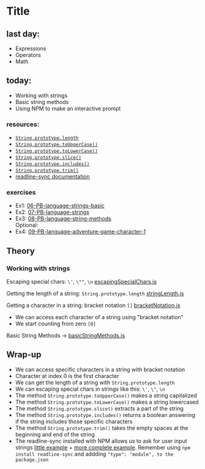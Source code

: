# Title

## last day:

- Expressions
- Operators
- Math

## today:

- Working with strings
- Basic string methods
- Using NPM to make an interactive prompt

### resources:

- [`String.prototype.length`](https://developer.mozilla.org/en-US/docs/Web/JavaScript/Reference/Global_Objects/String/length)
- [`String.prototype.toUpperCase()`](https://developer.mozilla.org/en-US/docs/Web/JavaScript/Reference/Global_Objects/String/toUpperCase)
- [`String.prototype.toLowerCase()`](https://developer.mozilla.org/en-US/docs/Web/JavaScript/Reference/Global_Objects/String/toLowerCase)
- [`String.prototype.slice()`](https://developer.mozilla.org/en-US/docs/Web/JavaScript/Reference/Global_Objects/String/slice)
- [`String.prototype.includes()`](https://developer.mozilla.org/en-US/docs/Web/JavaScript/Reference/Global_Objects/String/includes)
- [`String.prototype.trim()`](https://developer.mozilla.org/en-US/docs/Web/JavaScript/Reference/Global_Objects/String/trim)
- [readline-sync documentation](https://www.npmjs.com/package/readline-sync)

### exercises

- Ex1: [06-PB-language-strings-basic](https://classroom.github.com/a/G2aAISJo)
- Ex2: [07-PB-language-strings](https://classroom.github.com/a/DF3YBqST)
- Ex3: [08-PB-language-string-methods](https://classroom.github.com/a/5m9JWg6g)<br>
  Optional:
- Ex4: [09-PB-language-adventure-game-character-1](https://classroom.github.com/a/vxPyP6Q3)

## Theory

### Working with strings

Escaping special chars: `\'`, `\""`, `\n` [escapingSpecialChars.js](escapingSpecialChars.js)

Getting the length of a string: `String.prototype.length` [stringLength.js](escapingSpecialChars.js)

Getting a character in a string: bracket notation `[]` [bracketNotation.js](bracketNotation.js)

- We can access each character of a string using "bracket notation"
- We start counting from zero `[0]`

Basic String Methods -> [basicStringMethods.js](basicStringMethods.js)

## Wrap-up

- We can access specific characters in a string with bracket notation
- Character at index 0 is the first character
- We can get the length of a string with `String.prototype.length`
- We can escaping special chars in strings like this: `\'`, `\"`, `\n`
- The method `String.prototype.toUpperCase()` makes a string capitalized
- The method `String.prototype.toLowerCase()` makes a string lowercased
- The method `String.prototype.slice()` extracts a part of the string
- The method `String.prototype.includes()` returns a boolean answering if the string includes those specific characters
- The method `String.prototype.trim()` takes the empty spaces at the beginning and end of the string
- The readline-sync installed with NPM allows us to ask for user input strings [little example](./interactive-prompt/readline.js) + [more complete example](./interactive-prompt/readlineComplete.js). Remember using `npm install readline-sync` and addding `"type": "module", to the package.json`